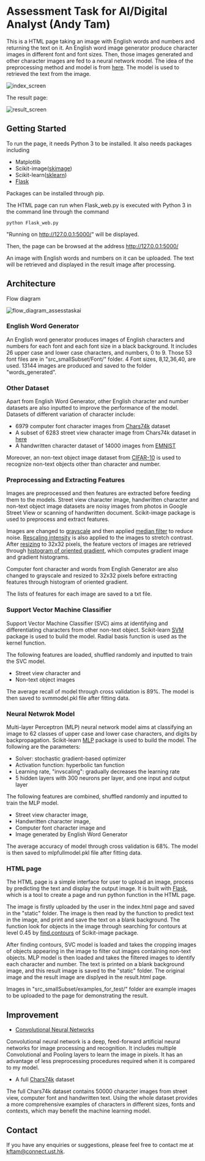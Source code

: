# Assessment Task for AI/Digital Analyst (Andy Tam)

This is a HTML page taking an image with English words and numbers and returning the text on it. An English word image generator produce character images in different font and font sizes. Then, those images generated and other character images are fed to a neural network model. The idea of the preprocessing method and model is from [here](http://francescopochetti.com/text-recognition-natural-scenes/#first). The model is used to retrieved the text from the image.

![index_screen](https://user-images.githubusercontent.com/33834357/33052612-a88e3248-ceaa-11e7-9a9f-095aaefc50e0.JPG)

The result page:

![result_screen](https://user-images.githubusercontent.com/33834357/33080444-1247f2c4-cf13-11e7-8cff-b9827331e679.JPG)

## Getting Started

To run the page, it needs Python 3 to be installed. It also needs packages including
 * Matplotlib
 * Scikit-image([skimage](http://scikit-image.org/))
 * Scikit-learn([sklearn](http://scikit-learn.org/stable/))
 * [Flask](http://flask.pocoo.org/)

Packages can be installed through pip.

The HTML page can run when Flask_web.py is executed with Python 3 in the command line through the command 
```
python Flask_web.py
```

"Running on http://127.0.0.1:5000/" will be displayed.

Then, the page can be browsed at the address http://127.0.0.1:5000/

An image with English words and numbers on it can be uploaded. The text will be retrieved and displayed in the result image after processing.

## Architecture

Flow diagram

![flow_diagram_assesstaskai](https://user-images.githubusercontent.com/33834357/33109224-4a64400a-cf7b-11e7-8e44-198c6e4134c3.png)

### English Word Generator

An English word generator produces images of English characters and numbers for each font and each font size in a black background. It includes 26 upper case and lower case characters, and numbers, 0 to 9. Those 53 font files are in "src_smallSubset/Font/" folder. 4 Font sizes, 8,12,36,40, are used. 13144 images are produced and saved to the folder "words_generated".

### Other Dataset

Apart from English Word Generator, other English character and number datasets are also inputted to improve the performance of the model. Datasets of different variation of character include:

 * 6979 computer font character images from [Chars74k](http://www.ee.surrey.ac.uk/CVSSP/demos/chars74k/) dataset
 * A subset of 6283 street view character image from Chars74k dataset in [here](https://www.kaggle.com/c/street-view-getting-started-with-julia/data)
 * A handwritten character dataset of 14000 images from [EMNIST](https://www.nist.gov/itl/iad/image-group/emnist-dataset)
 
Moreover, an non-text object image dataset from [CIFAR-10](https://www.kaggle.com/c/cifar-10/data) is used to recognize non-text objects other than character and number.

### Preprocessing and Extracting Features

Images are preprocessed and then features are extracted before feeding them to the models. Street view character image, handwritten character and non-text object image datasets are noisy images from photos in Google Street View or scanning of handwritten document. Scikit-image package is used to preprocess and extract features. 

Images are changed to [grayscale](http://scikit-image.org/docs/dev/api/skimage.color.html#skimage.color.rgb2gray) and then applied [median filter](http://scikit-image.org/docs/dev/api/skimage.filters.html#skimage.filters.median) to reduce noise. [Rescaling intensity](http://scikit-image.org/docs/dev/api/skimage.exposure.html#skimage.exposure.rescale_intensity) is also applied to the images to stretch contrast. After [resizing](http://scikit-image.org/docs/dev/api/skimage.transform.html#skimage.transform.resize) to 32x32 pixels, the feature vectors of images are retrieved through [histogram of oriented gradient](http://scikit-image.org/docs/dev/auto_examples/features_detection/plot_hog.html), which computes gradient image and gradient histograms.

Computer font character and words from English Generator are also changed to grayscale and resized to 32x32 pixels before extracting features through histogram of oriented gradient.

The lists of features for each image are saved to a txt file.

### Support Vector Machine Classifier

Support Vector Machine Classifier (SVC) aims at identifying and differentiating characters from other non-text object. Scikit-learn [SVM](http://scikit-learn.org/stable/modules/generated/sklearn.svm.SVC.html) package is used to build the model. Radial basis function is used as the kernel function. 

The following features are loaded, shuffled randomly and inputted to train the SVC model.

 * Street view character and 
 * Non-text object images  

The average recall of model through cross validation is 89%. The model is then saved to svmmodel.pkl file after fitting data.

### Neural Netwrok Model

Multi-layer Perceptron (MLP) neural network model aims at classifying an image to 62 classes of upper case and lower case characters, and digits by backpropagation. Scikit-learn [MLP](http://scikit-learn.org/stable/modules/generated/sklearn.neural_network.MLPClassifier.html) package is used to build the model. The following are the parameters:

 * Solver: stochastic gradient-based optimizer
 * Activation function: hyperbolic tan function
 * Learning rate, "invscaling": gradually decreases the learning rate
 * 5 hidden layers with 300 neurons per layer, and one input and output layer

The following features are combined, shuffled randomly and inputted to train the MLP model. 

 * Street view character image, 
 * Handwritten character image, 
 * Computer font character image and 
 * Image generated by English Word Generator 
 
The average accuracy of model through cross validation is 68%. The model is then saved to mlpfullmodel.pkl file after fitting data.

### HTML page

The HTML page is a simple interface for user to upload an image, process by predicting the text and display the output image. It is built with [Flask](http://flask.pocoo.org/), which is a tool to create a page and run python function in the HTML page. 

The image is firstly uploaded by the user in the index.html page and saved in the "static" folder. The image is then read by the function to predict text in the image, and print and save the text on a blank background. The function look for objects in the image through searching for contours at level 0.45 by [find.contours](http://scikit-image.org/docs/dev/api/skimage.measure.html#skimage.measure.find_contours) of Scikit-image package. 

After finding contours, SVC model is loaded and takes the cropping images of objects appearing in the image to filter out images containing non-text objects. MLP model is then loaded and takes the filtered images to identify each character and number. The text is printed on a blank background image, and this result image is saved to the "static" folder. The original image and the result image are displyed in the result.html page.

Images in "src_smallSubset/examples_for_test/" folder are example images to be uploaded to the page for demonstrating the result.

## Improvement

 * [Convolutional Neural Networks](https://en.wikipedia.org/wiki/Convolutional_neural_network)
 
Convolutional neural network is a deep, feed-forward artificial neural networks for image processing and recognition. It includes multiple Convolutional and Pooling layers to learn the image in pixels. It has an advantage of less preprocessing procedures required when it is compared to my model.
 
 * A full [Chars74k](http://www.ee.surrey.ac.uk/CVSSP/demos/chars74k/) dataset
 
The full Chars74k dataset contains 50000 character images from street view, computer font and handwritten text. Using the whole dataset provides a more comprehensive examples of characters in different sizes, fonts and contexts, which may benefit the machine learning model.

## Contact 
If you have any enquiries or suggestions, please feel free to contact me at <kftam@connect.ust.hk>.
